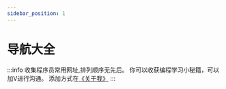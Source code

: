 ```yaml
---
sidebar_position: 1
---
```


# 导航大全


:::info
收集程序员常用网址,排列顺序无先后。
你可以收获编程学习小秘籍，可以加V进行沟通。
添加方式在[《关于我》](about)
:::

